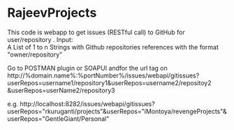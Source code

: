 # RajeevProjects
This code is webapp to get issues (RESTful call) to GitHub for user/repository . 
Input:  
A List of 1 to n Strings with Github repositories references with the format "owner/repository"

Go to POSTMAN plugin or SOAPUI andfor the url tag on 
http://%domain.name%:%portNumber%/issues/webapi/gitissues?userRepos=username1/repository1&userRepos=username2/repositoy2 &userRepos=userName2/repository3 

e.g. http://localhost:8282/issues/webapi/gitissues?userRepos="rkuruganti/projects"&userRepos="iMontoya/revengeProjects"&userRepos="GentleGiant/Personal"
